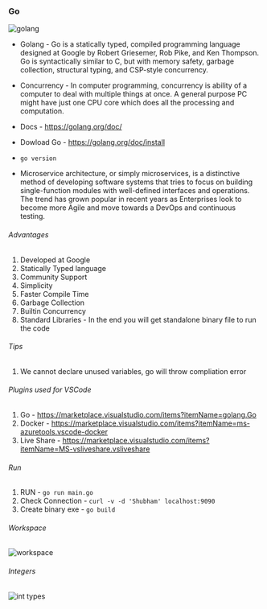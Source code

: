 ### Go

![golang](https://i.imgur.com/9y787WC.png)

* Golang - Go is a statically typed, compiled programming language designed at Google by Robert Griesemer, Rob Pike, and Ken Thompson. Go is syntactically similar to C, but with memory safety, garbage collection, structural typing, and CSP-style concurrency. 

* Concurrency - In computer programming, concurrency is ability of a computer to deal with multiple things at once. A general purpose PC might have just one CPU core which does all the processing and computation.

* Docs - https://golang.org/doc/

* Dowload Go - https://golang.org/doc/install

* `go version`

* Microservice architecture, or simply microservices, is a distinctive method of developing software systems that tries to focus on building single-function modules with well-defined interfaces and operations. The trend has grown popular in recent years as Enterprises look to become more Agile and move towards a DevOps and continuous testing.

###### Advantages

1. Developed at Google
2. Statically Typed language
3. Community Support
4. Simplicity
5. Faster Compile Time
6. Garbage Collection
7. Builtin Concurrency
8. Standard Libraries - In the end you will get standalone binary file to run the code

###### Tips

1. We cannot declare unused variables, go will throw compliation error

###### Plugins used for VSCode

1. Go - https://marketplace.visualstudio.com/items?itemName=golang.Go
2. Docker - https://marketplace.visualstudio.com/items?itemName=ms-azuretools.vscode-docker
3. Live Share - https://marketplace.visualstudio.com/items?itemName=MS-vsliveshare.vsliveshare

###### Run

1. RUN - `go run main.go`
2. Check Connection - `curl -v -d 'Shubham' localhost:9090`
3. Create binary exe - `go build`


###### Workspace

![workspace](https://i.imgur.com/Rt1sBu3.png)

###### Integers

![int types](https://i.imgur.com/3GzT2vT.png)